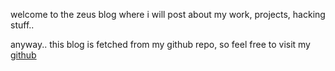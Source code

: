 welcome to the zeus blog where i will post about my work, projects, hacking stuff..

anyway.. this blog is fetched from my github repo, so feel free to visit my [github](https://github.com/MohmadHafiz)
